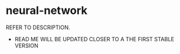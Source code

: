 # neural-network

REFER TO DESCRIPTION.

- READ ME WILL BE UPDATED CLOSER TO A THE FIRST STABLE VERSION
